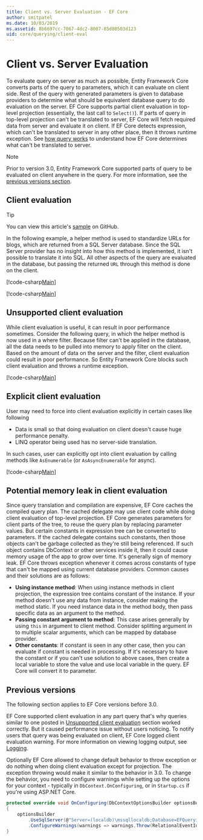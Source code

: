 ```yaml
---
title: Client vs. Server Evaluation - EF Core
author: smitpatel
ms.date: 10/03/2019
ms.assetid: 8b6697cc-7067-4dc2-8007-85d80503d123
uid: core/querying/client-eval
---
```

# Client vs. Server Evaluation

To evaluate query on server as much as possible, Entity Framework Core converts parts of the query to parameters, which it can evaluate on client side. Rest of the query with generated parameters is given to database providers to determine what should be equivalent database query to do evaluation on the server. EF Core supports partial client evaluation in top-level projection (essentially, the last call to `Select()`). If parts of query in top-level projection can't be translated to server, EF Core will fetch required data from server and evaluate it on client. If EF Core detects expression, which can't be translated to server in any other place, then it throws runtime exception. See [how query works](xref:core/querying/how-query-works) to understand how EF Core determines what can't be translated to server.

> [!NOTE]
> Prior to version 3.0, Entity Framework Core supported parts of query to be evaluated on client anywhere in the query. For more information, see the [previous versions section](#previous-versions).

## Client evaluation

> [!TIP]
> You can view this article's [sample](https://github.com/aspnet/EntityFramework.Docs/tree/master/samples/core/Querying) on GitHub.

In the following example, a helper method is used to standardize URLs for blogs, which are returned from a SQL Server database. Since the SQL Server provider has no insight into how this method is implemented, it isn't possible to translate it into SQL. All other aspects of the query are evaluated in the database, but passing the returned `URL` through this method is done on the client.

[!code-csharp[Main](../../../samples/core/Querying/ClientEval/Sample.cs#ClientProjection)]

[!code-csharp[Main](../../../samples/core/Querying/ClientEval/Sample.cs#ClientMethod)]

## Unsupported client evaluation

While client evaluation is useful, it can result in poor performance sometimes. Consider the following query, in which the helper method is now used in a where filter. Because filter can't be applied in the database, all the data needs to be pulled into memory to apply filter on the client. Based on the amount of data on the server and the filter, client evaluation could result in poor performance. So Entity Framework Core blocks such client evaluation and throws a runtime exception.

[!code-csharp[Main](../../../samples/core/Querying/ClientEval/Sample.cs#ClientWhere)]

## Explicit client evaluation

User may need to force into client evaluation explicitly in certain cases like following

- Data is small so that doing evaluation on client doesn't cause huge performance penalty.
- LINQ operator being used has no server-side translation.

In such cases, user can explicitly opt into client evaluation by calling methods like `AsEnumerable` (or `AsAsyncEnumerable` for async).

[!code-csharp[Main](../../../samples/core/Querying/ClientEval/Sample.cs#ExplicitClientEval)]

## Potential memory leak in client evaluation

Since query translation and compilation are expensive, EF Core caches the compiled query plan. The cached delegate may use client code while doing client evaluation of top-level projection. EF Core generates parameters for client parts of the tree, to reuse the query plan by replacing parameter values. But certain constants in expression tree can be converted to parameters. If the cached delegate contains such constants, then those objects can't be garbage collected as they're still being referenced. If such object contains DbContext or other services inside it, then it could cause memory usage of the app to grow over time. It's generally sign of memory leak. EF Core throws exception whenever it comes across constants of type that can't be mapped using current database providers. Common causes and their solutions are as follows:

- **Using instance method**: When using instance methods in client projection, the expression tree contains constant of the instance. If your method doesn't use any data from instance, consider making the method static. If you need instance data in the method body, then pass specific data as an argument to the method.
- **Passing constant argument to method**: This case arises generally by using `this` in argument to client method. Consider splitting argument in to multiple scalar arguments, which can be mapped by database provider.
- **Other constants**: If constant is seen in any other case, then you can evaluate if constant is needed in processing. If it's necessary to have the constant or if you can't use solution to above cases, then create a local variable to store the value and use local variable in the query. EF Core will convert it to parameter.

## Previous versions

The following section applies to EF Core versions before 3.0.

EF Core supported client evaluation in any part query that's why queries similar to one posted in [Unsupported client evaluation](#unsupported-client-evaluation) section worked correctly. But it caused performance issue without users noticing. To notify users that query was being evaluated on client, EF Core logged client evaluation warning. For more information on viewing logging output, see [Logging](xref:core/miscellaneous/logging).

Optionally EF Core allowed to change default behavior to throw exception or do nothing when doing client evaluation except for projection. The exception throwing would make it similar to the behavior in 3.0. To change the behavior, you need to configure warnings while setting up the options for your context - typically in `DbContext.OnConfiguring`, or in `Startup.cs` if you're using ASP.NET Core.

```csharp
protected override void OnConfiguring(DbContextOptionsBuilder optionsBuilder)
{
    optionsBuilder
        .UseSqlServer(@"Server=(localdb)\mssqllocaldb;Database=EFQuerying;Trusted_Connection=True;")
        .ConfigureWarnings(warnings => warnings.Throw(RelationalEventId.QueryClientEvaluationWarning));
}
```
